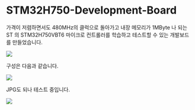 # STM32H750-Development-Board
가격이 저렴하면서도 480MHz의 클럭으로 돌아가고 내장 메모리가 1MByte 나 되는 ST 의 STM32H750VBT6 마이크로 컨트롤러를 학습하고 테스트할 수 있는 개발보드를 만들었습니다.

![](https://github.com/uraetech/STM32H750-Development-Board/blob/master/Image/750vbt6-20200129.gif)

구성은 다음과 같습니다.

![](https://github.com/uraetech/STM32H750-Development-Board/blob/master/Image/map.gif)

JPG도 되나 테스트 중입니다.

![](https://github.com/uraetech/STM32H750-Development-Board/blob/master/Image/stm32h750.jpg)

